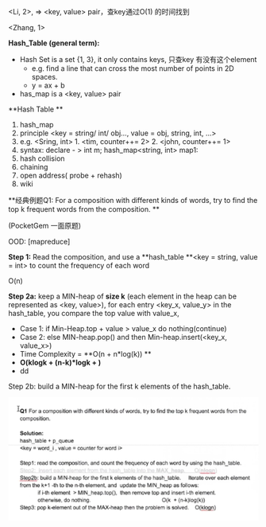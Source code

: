 \<Li, 2\>, =\> \<key, value\> pair，查key通过O(1) 的时间找到

\<Zhang, 1\>

**Hash\_Table (general term):**

* Hash Set is a set {1, 3}, it only contains keys, 只查key 有没有这个element
  * e.g. find a line that can cross the most number of points in 2D spaces.
  * y = ax + b
* has\_map is a \<key, value\> pair

**Hash Table **

1. hash\_map
2. principle \<key = string/ int/ obj…, value = obj, string, int, …\>
  1. e.g. \<Sring, int\>
    1. \<tim, counter++= 2\>
    2. \<john, counter++= 1\>
3. syntax: declare - \> int m; hash\_map\<string, int\> map1:
4. hash collision
  1. chaining
  2. open address( probe + rehash)
  3. wiki

**经典例题Q1: For a composition with different kinds of words, try to find the top k frequent words from the composition. **

(PocketGem 一面原题)

OOD: [mapreduce]

**Step 1:** Read the composition, and use a **hash\_table  **\<key = string, value = int\> to count the frequency of each word

O(n) 

**Step 2a:** keep a MIN-heap of **size k** (each element in the heap can be represented as \<key, value\>), for each entry \<key\_x, value\_y\> in the hash\_table, you compare the top value with value\_x, 

* Case 1: if Min-Heap.top + value \> value\_x do nothing(continue)
* Case 2: else MIN-heap.pop() and then Min-heap.insert(\<key\_x, value\_x\>)
* Time Complexity = **O(n + n\*log(k)) **
* **O(klogk + (n-k)\*logk + )**
* dd

Step 2b: build a MIN-heap for the first k elements of the hash\_table. 

 ![Screen Shot 2017-07-03 at 11.22.53 AM.png](resources/6E5DCB52FF75434EB425808D1F562173.png)